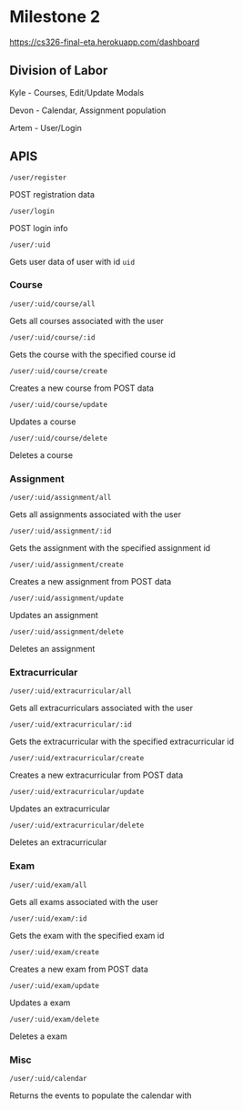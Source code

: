 # Milestone 2 #

https://cs326-final-eta.herokuapp.com/dashboard

## Division of Labor ##

Kyle - Courses, Edit/Update Modals

Devon - Calendar, Assignment population

Artem - User/Login

## APIS ##

`/user/register`

POST registration data

`/user/login`

POST login info

`/user/:uid`

Gets user data of user with id `uid`


### Course ###

`/user/:uid/course/all`

Gets all courses associated with the user

`/user/:uid/course/:id`

Gets the course with the specified course id

`/user/:uid/course/create`

Creates a new course from POST data

`/user/:uid/course/update`

Updates a course

`/user/:uid/course/delete`

Deletes a course


### Assignment ###

`/user/:uid/assignment/all`

Gets all assignments associated with the user

`/user/:uid/assignment/:id`

Gets the assignment with the specified assignment id

`/user/:uid/assignment/create`

Creates a new assignment from POST data

`/user/:uid/assignment/update`

Updates an assignment

`/user/:uid/assignment/delete`

Deletes an assignment



### Extracurricular ###

`/user/:uid/extracurricular/all`

Gets all extracurriculars associated with the user

`/user/:uid/extracurricular/:id`

Gets the extracurricular with the specified extracurricular id

`/user/:uid/extracurricular/create`

Creates a new extracurricular from POST data

`/user/:uid/extracurricular/update`

Updates an extracurricular

`/user/:uid/extracurricular/delete`

Deletes an extracurricular



### Exam ###

`/user/:uid/exam/all`

Gets all exams associated with the user

`/user/:uid/exam/:id`

Gets the exam with the specified exam id

`/user/:uid/exam/create`

Creates a new exam from POST data

`/user/:uid/exam/update`

Updates a exam

`/user/:uid/exam/delete`

Deletes a exam


### Misc ###

`/user/:uid/calendar`

Returns the events to populate the calendar with
